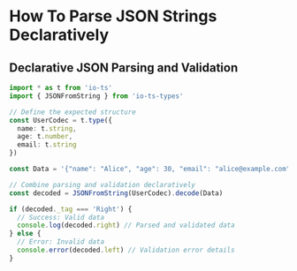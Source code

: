 # How To Parse JSON Strings Declaratively

## Declarative JSON Parsing and Validation
```typescript
import * as t from 'io-ts'
import { JSONFromString } from 'io-ts-types'

// Define the expected structure
const UserCodec = t.type({
  name: t.string,
  age: t.number,
  email: t.string
})

const Data = '{"name": "Alice", "age": 30, "email": "alice@example.com"}'

// Combine parsing and validation declaratively
const decoded = JSONFromString(UserCodec).decode(Data)

if (decoded._tag === 'Right') {
  // Success: Valid data
  console.log(decoded.right) // Parsed and validated data
} else {
  // Error: Invalid data
  console.error(decoded.left) // Validation error details
}
```
